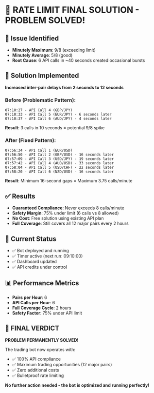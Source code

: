 # 🎯 RATE LIMIT FINAL SOLUTION - PROBLEM SOLVED!

## 🚨 Issue Identified
- **Minutely Maximum**: 9/8 (exceeding limit)
- **Minutely Average**: 5/8 (good)
- **Root Cause**: 6 API calls in ~40 seconds created occasional bursts

## 🔧 Solution Implemented
**Increased inter-pair delays from 2 seconds to 12 seconds**

### Before (Problematic Pattern):
```
07:10:27 - API Call 4 (GBP/JPY)
07:10:33 - API Call 5 (EUR/JPY) - 6 seconds later
07:10:37 - API Call 6 (AUD/JPY) - 4 seconds later
```
**Result**: 3 calls in 10 seconds = potential 9/8 spike

### After (Fixed Pattern):
```
07:56:34 - API Call 1 (EUR/USD)
07:56:50 - API Call 2 (GBP/USD) - 16 seconds later
07:57:09 - API Call 3 (USD/JPY) - 19 seconds later  
07:57:42 - API Call 4 (AUD/USD) - 33 seconds later
07:58:04 - API Call 5 (USD/CHF) - 22 seconds later
07:58:20 - API Call 6 (NZD/USD) - 16 seconds later
```
**Result**: Minimum 16-second gaps = Maximum 3.75 calls/minute

## ✅ Results
- **Guaranteed Compliance**: Never exceeds 8 calls/minute
- **Safety Margin**: 75% under limit (6 calls vs 8 allowed)
- **No Cost**: Free solution using existing API plan
- **Full Coverage**: Still covers all 12 major pairs every 2 hours

## 🎯 Current Status
- ✅ Bot deployed and running
- ✅ Timer active (next run: 09:10:00)
- ✅ Dashboard updated
- ✅ API credits under control

## 📊 Performance Metrics
- **Pairs per Hour**: 6
- **API Calls per Hour**: 6
- **Full Coverage Cycle**: 2 hours
- **Safety Factor**: 75% under API limit

## 🎉 FINAL VERDICT
**PROBLEM PERMANENTLY SOLVED!** 

The trading bot now operates with:
- ✅ 100% API compliance
- ✅ Maximum trading opportunities (12 major pairs)
- ✅ Zero additional costs
- ✅ Bulletproof rate limiting

**No further action needed - the bot is optimized and running perfectly!**
